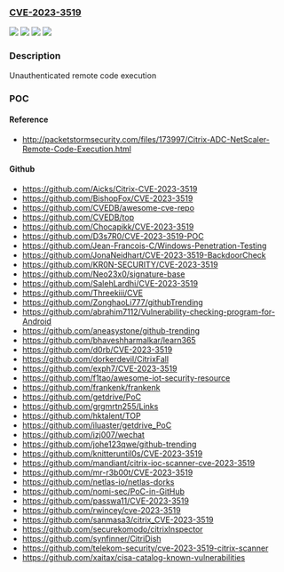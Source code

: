 ### [CVE-2023-3519](https://cve.mitre.org/cgi-bin/cvename.cgi?name=CVE-2023-3519)
![](https://img.shields.io/static/v1?label=Product&message=NetScaler%20ADC%E2%80%AF&color=blue)
![](https://img.shields.io/static/v1?label=Product&message=NetScaler%20Gateway&color=blue)
![](https://img.shields.io/static/v1?label=Version&message=13.1%3C%2049.13%20&color=brighgreen)
![](https://img.shields.io/static/v1?label=Vulnerability&message=CWE-94%20Improper%20Control%20of%20Generation%20of%20Code%20('Code%20Injection')&color=brighgreen)

### Description

Unauthenticated remote code execution

### POC

#### Reference
- http://packetstormsecurity.com/files/173997/Citrix-ADC-NetScaler-Remote-Code-Execution.html

#### Github
- https://github.com/Aicks/Citrix-CVE-2023-3519
- https://github.com/BishopFox/CVE-2023-3519
- https://github.com/CVEDB/awesome-cve-repo
- https://github.com/CVEDB/top
- https://github.com/Chocapikk/CVE-2023-3519
- https://github.com/D3s7R0/CVE-2023-3519-POC
- https://github.com/Jean-Francois-C/Windows-Penetration-Testing
- https://github.com/JonaNeidhart/CVE-2023-3519-BackdoorCheck
- https://github.com/KR0N-SECURITY/CVE-2023-3519
- https://github.com/Neo23x0/signature-base
- https://github.com/SalehLardhi/CVE-2023-3519
- https://github.com/Threekiii/CVE
- https://github.com/ZonghaoLi777/githubTrending
- https://github.com/abrahim7112/Vulnerability-checking-program-for-Android
- https://github.com/aneasystone/github-trending
- https://github.com/bhaveshharmalkar/learn365
- https://github.com/d0rb/CVE-2023-3519
- https://github.com/dorkerdevil/CitrixFall
- https://github.com/exph7/CVE-2023-3519
- https://github.com/f1tao/awesome-iot-security-resource
- https://github.com/frankenk/frankenk
- https://github.com/getdrive/PoC
- https://github.com/grgmrtn255/Links
- https://github.com/hktalent/TOP
- https://github.com/iluaster/getdrive_PoC
- https://github.com/izj007/wechat
- https://github.com/johe123qwe/github-trending
- https://github.com/knitteruntil0s/CVE-2023-3519
- https://github.com/mandiant/citrix-ioc-scanner-cve-2023-3519
- https://github.com/mr-r3b00t/CVE-2023-3519
- https://github.com/netlas-io/netlas-dorks
- https://github.com/nomi-sec/PoC-in-GitHub
- https://github.com/passwa11/CVE-2023-3519
- https://github.com/rwincey/cve-2023-3519
- https://github.com/sanmasa3/citrix_CVE-2023-3519
- https://github.com/securekomodo/citrixInspector
- https://github.com/synfinner/CitriDish
- https://github.com/telekom-security/cve-2023-3519-citrix-scanner
- https://github.com/xaitax/cisa-catalog-known-vulnerabilities

